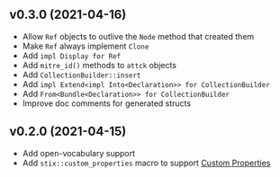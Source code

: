 ## v0.3.0 (2021-04-16)

- Allow `Ref` objects to outlive the `Node` method that created them
- Make `Ref` always implement `Clone`
- Add `impl Display for Ref`
- Add `mitre_id()` methods to `attck` objects
- Add `CollectionBuilder::insert`
- Add `impl Extend<impl Into<Declaration>> for CollectionBuilder`
- Add `From<Bundle<Declaration>> for CollectionBuilder`
- Improve doc comments for generated structs

## v0.2.0 (2021-04-15)

- Add open-vocabulary support
- Add `stix::custom_properties` macro to support [Custom Properties](https://docs.oasis-open.org/cti/stix/v2.1/cs01/stix-v2.1-cs01.html#_8072zpptza86)
